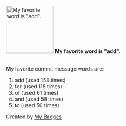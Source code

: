 <img src="https://my-badges.github.io/my-badges/favorite-word.png" alt="My favorite word is &quot;add&quot;." title="My favorite word is &quot;add&quot;." width="128">
<strong>My favorite word is &quot;add&quot;.</strong>
<br><br>

My favorite commit message words are:

1. add (used 153 times)
2. for (used 115 times)
3. of (used 61 times)
4. and (used 58 times)
5. to (used 50 times)


Created by <a href="https://github.com/my-badges/my-badges">My Badges</a>